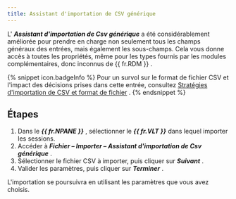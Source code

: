 ```yaml
---
title: Assistant d'importation de CSV générique
---
```

L' ***Assistant d'importation de Csv générique*** a été considérablement améliorée pour prendre en charge non seulement tous les champs généraux des entrées, mais également les sous-champs. Cela vous donne accès à toutes les propriétés, même pour les types fournis par les modules complémentaires, donc inconnus de {{ fr.RDM }} . 

{% snippet icon.badgeInfo %} 
Pour un survol sur le format de fichier CSV et l'impact des décisions prises dans cette entrée, consultez [Stratégies d'importation de CSV et format de fichier](/fr/rdm/windows/commands/file/import/generic-csv-wizard/strategies-file-format/) . 
{% endsnippet %}
 
## Étapes 

1. Dans le ***{{ fr.NPANE }}*** , sélectionner le ***{{ fr.VLT }}*** dans lequel importer les sessions. 
2. Accéder à ***Fichier – Importer – Assistant d'importation de Csv générique*** . 
3. Sélectionner le fichier CSV à importer, puis cliquer sur ***Suivant*** . 
4. Valider les paramètres, puis cliquer sur ***Terminer*** .  

L'importation se poursuivra en utilisant les paramètres que vous avez choisis. 
